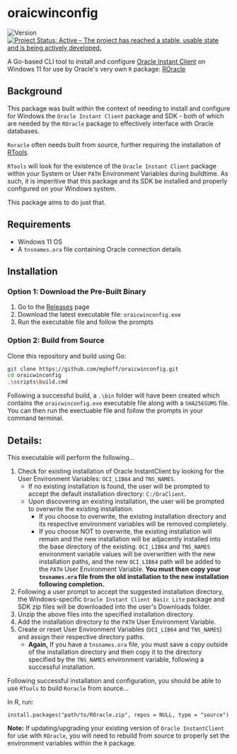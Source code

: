 # oraicwinconfig
![Version](https://img.shields.io/badge/version-0.1.0-blue.svg)
[![Project Status: Active – The project has reached a stable, usable state and is being actively developed.](https://www.repostatus.org/badges/latest/active.svg)](https://www.repostatus.org/#active)

A Go-based CLI tool to install and configure [Oracle Instant Client](https://www.oracle.com/database/technologies/instant-client/downloads.html) on Windows 11 for use by Oracle's very own `R` package: [ROracle](https://www.oracle.com/database/technologies/appdev/roracle.html)

## Background

This package was built within the context of needing to install and configure for Windows the `Oracle Instant Client` package and SDK - both of which are needed by the `ROracle` package to effectively interface with Oracle databases.

`Roracle` often needs built from source, further requiring the installation of [RTools](https://cran.r-project.org/bin/windows/Rtools/).

`RTools` will look for the existence of the `Oracle Instant Client` package within your System or User `PATH` Environment Variables during buildtime. As such, it is imperitive that this package and its SDK be installed and properly configured on your Windows system.

This package aims to do just that.

## Requirements

  + Windows 11 OS
  + A `tnsnames.ora` file containing Oracle connection details

## Installation

### Option 1: Download the Pre-Built Binary
1. Go to the [Releases](https://github.com/mghoff/oraicwinconfig/releases) page
2. Download the latest executable file: `oraicwinconfig.exe`
3. Run the executable file and follow the prompts

### Option 2: Build from Source
Clone this repository and build using Go:
```bash
git clone https://github.com/mghoff/oraicwinconfig.git
cd oraicwinconfig
.\scripts\build.cmd
```

Following a successful build, a `.\bin` folder will have been created which contains the `oraicwinconfig.exe` executable file along with a `SHA256SUMS` file. You can then run the exectuable file and follow the prompts in your command terminal.

## Details:

This executable will perform the following...
1. Check for existing installation of Oracle InstantClient by looking for the User Environment Variables: `OCI_LIB64` and `TNS_NAMES`.
    + If no existing installation is found, the user will be prompted to accept the default installation directory: `C:/OraClient`.
    + Upon discovering an existing installation, the user will be prompted to overwrite the existing installation.
      + If you choose to overwrite, the existing installation directory and its respective environment variables will be removed completely.
      + If you choose NOT to overwrite, the existing installation will remain and the new installation will be adjacently installed into the base directory of the existing. `OCI_LIB64` and `TNS_NAMES` environment variable values will be overwritten with the new installation paths, and the new `OCI_LIB64` path will be added to the `PATH` User Environment Variable. **You must then copy your `tnsnames.ora` file from the old installation to the new installation following completion.**
1. Following a user prompt to accept the suggested installation directory, the Windows-specific `Oracle Instant Client Basic Lite` package and SDK zip files will be downloaded into the user's Downloads folder.
2. Unzip the above files into the specified installation directory.
3. Add the installation directory to the `PATH` User Environment Variable.
4. Create or reset User Environment Variables (`OCI_LIB64` and `TNS_NAMES`) and assign their respective directory paths.
    + **Again,** If you have a `tnsnames.ora` file, you must save a copy outside of the installation directory and then copy it to the directory specified by the `TNS_NAMES` environment variable, following a successful installation.

Following successful installation and configuration, you should be able to use `RTools` to build `Roracle` from source...

In R, run: 
```
install.packages("path/to/ROracle.zip", repos = NULL, type = "source")
```

**Note:** If updating/upgrading your existing version of `Oracle InstantClient` for use with `ROracle`, you will need to rebuild from source to properly set the environment variables within the `R` package.
